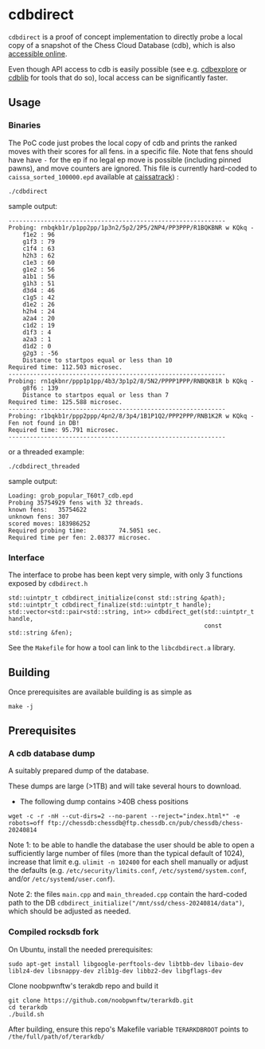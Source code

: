 # cdbdirect

`cdbdirect` is a proof of concept implementation to directly probe a local copy of a snapshot of the Chess Cloud Database (cdb),
which is also [accessible online](https://www.chessdb.cn/queryc_en/).

Even though API access to cdb is easily possible (see e.g. [cdbexplore](https://github.com/vondele/cdbexplore/) or [cdblib](https://github.com/robertnurnberg/cdblib/) for tools that do so), local access can be significantly faster.

## Usage

### Binaries

The PoC code just probes the local copy of cdb and prints the ranked moves with
their scores for all fens.  in a specific file. Note that fens should have have
`-` for the ep if no legal ep move is possible (including pinned pawns), and
move counters are ignored. This file is currently hard-coded to
`caissa_sorted_100000.epd` available at
[caissatrack](https://github.com/robertnurnberg/caissatrack)) :

```
./cdbdirect
```

sample output:

```
-------------------------------------------------------------
Probing: rnbqkb1r/p1pp2pp/1p3n2/5p2/2P5/2NP4/PP3PPP/R1BQKBNR w KQkq -
    f1e2 : 96
    g1f3 : 79
    c1f4 : 63
    h2h3 : 62
    c1e3 : 60
    g1e2 : 56
    a1b1 : 56
    g1h3 : 51
    d3d4 : 46
    c1g5 : 42
    d1e2 : 26
    h2h4 : 24
    a2a4 : 20
    c1d2 : 19
    d1f3 : 4
    a2a3 : 1
    d1d2 : 0
    g2g3 : -56
    Distance to startpos equal or less than 10
Required time: 112.503 microsec.
-------------------------------------------------------------
Probing: rn1qkbnr/ppp1p1pp/4b3/3p1p2/8/5N2/PPPP1PPP/RNBQKB1R b KQkq -
    g8f6 : 139
    Distance to startpos equal or less than 7
Required time: 125.588 microsec.
-------------------------------------------------------------
Probing: r1bqkb1r/ppp2ppp/4pn2/8/3p4/1B1P1Q2/PPP2PPP/RNB1K2R w KQkq -
Fen not found in DB!
Required time: 95.791 microsec.
-------------------------------------------------------------

```

or a threaded example:
```
./cdbdirect_threaded
```

sample output:
```
Loading: grob_popular_T60t7_cdb.epd
Probing 35754929 fens with 32 threads.
known fens:   35754622
unknown fens: 307
scored moves: 183986252
Required probing time:         74.5051 sec.
Required time per fen: 2.08377 microsec.
```

### Interface

The interface to probe has been kept very simple, with only 3 functions exposed by `cdbdirect.h`

```
std::uintptr_t cdbdirect_initialize(const std::string &path);
std::uintptr_t cdbdirect_finalize(std::uintptr_t handle);
std::vector<std::pair<std::string, int>> cdbdirect_get(std::uintptr_t handle,
                                                       const std::string &fen);
```

See the `Makefile` for how a tool can link to the `libcdbdirect.a` library.

## Building

Once prerequisites are available building is as simple as

```
make -j
```

## Prerequisites

### A cdb database dump

A suitably prepared dump of the database. 

These dumps are large (>1TB) and will take several hours to download.

* The following dump contains >40B chess positions
```
wget -c -r -nH --cut-dirs=2 --no-parent --reject="index.html*" -e robots=off ftp://chessdb:chessdb@ftp.chessdb.cn/pub/chessdb/chess-20240814
```

Note 1: to be able to handle the database the user should be able to open a
sufficiently large number of files (more than the typical default of 1024),
increase that limit e.g. `ulimit -n 102400` for each shell manually or adjust
the defaults (e.g. `/etc/security/limits.conf`, `/etc/systemd/system.conf`, and/or `/etc/systemd/user.conf`).

Note 2: the files `main.cpp` and `main_threaded.cpp` contain the hard-coded path
to the DB `cdbdirect_initialize("/mnt/ssd/chess-20240814/data")`, which should
be adjusted as needed.

### Compiled rocksdb fork

On Ubuntu, install the needed prerequisites:

```
sudo apt-get install libgoogle-perftools-dev libtbb-dev libaio-dev liblz4-dev libsnappy-dev zlib1g-dev libbz2-dev libgflags-dev
```

Clone noobpwnftw's terakdb repo and build it

```
git clone https://github.com/noobpwnftw/terarkdb.git
cd terarkdb
./build.sh
```

After building, ensure this repo's Makefile variable `TERARKDBROOT` points to `/the/full/path/of/terarkdb/`


